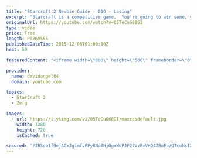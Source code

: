 ```yaml
---
title: "Starcraft 2 Newbie Guide - 010 - Losing"
excerpt: "Starcraft is a competitive game.  You're going to win some, you're going to lose some.  When you win a game, you feel good, and that's awesome.  But how do you react to losing a game?  How you react to losing in a competitive game like Starcraft 2 is an important consideration.  The biggest concept is"
originalUrl: https://youtube.com/watch?v=05TeCuG68GI
type: video
price: Free
length: PT26M55S
publishedDateTime: 2015-12-08T01:00:10Z
heat: 50

featuredContent: "<iframe width=\"800\" height=\"500\" frameborder=\"0\" src=\"https://www.youtube.com/embed/05TeCuG68GI\" allow=\"accelerometer; autoplay; encrypted-media; gyroscope; picture-in-picture\" allowfullscreen></iframe>"

provider:
  name: davidangel64
  domain: youtube.com

topics:
  - StarCraft 2
  - Zerg

images:
  - url: https://i.ytimg.com/vi/05TeCuG68GI/maxresdefault.jpg
    width: 1280
    height: 720
    isCached: true

secured: "/IR3co1f9ejACxJgimfvFPyRNd0HjOgxWoPJF27VzExVHQ4Z8uEp/QTcuNsIZJR32McL3z3zv7VbxHtTI7fYlfUnejvoERhzV5NDAx3zvMX7gsXRBQhTo2DNp9PQ1DY4KmD5JZrJ7m4YgH9bIEdaQnI63II0Idx1X8fvaVxVvqwSDkRP3C0UtRT5O/lW3yRZnWRUedYw1wl9391noltuKnUExWfJ+cPyUmPk2GeBmzv9uvYqLVaCTdQYX0XQLUb+EEXQafHfArooaez4c+cyq+gkI7iZbd6Bq46JZKORoSC2WaaLo8CE3qwnnUQzqf6H4rZiJzd8JBo8H+/J7soWvrGyL3b6ZPGWNK3Ouk+1IpR9CEgcSIqU0u2Cg/GVGR42NFByayr9jjjQBZNDrYJRLbrbw4DKWYFw8Xsiiw7m8Vg=;ZgeAepk2AJqPbLvNAzs0cA=="
---
```


